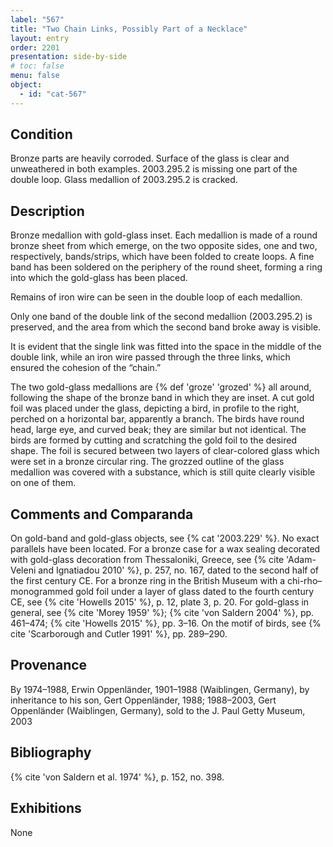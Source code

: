 ```yaml
---
label: "567"
title: "Two Chain Links, Possibly Part of a Necklace"
layout: entry
order: 2201
presentation: side-by-side
# toc: false
menu: false
object:
  - id: "cat-567"
---
```


## Condition

Bronze parts are heavily corroded. Surface of the glass is clear and unweathered in both examples. 2003.295.2 is missing one part of the double loop. Glass medallion of 2003.295.2 is cracked.

## Description

Bronze medallion with gold-glass inset. Each medallion is made of a round bronze sheet from which emerge, on the two opposite sides, one and two, respectively, bands/strips, which have been folded to create loops. A fine band has been soldered on the periphery of the round sheet, forming a ring into which the gold-glass has been placed.

Remains of iron wire can be seen in the double loop of each medallion.

Only one band of the double link of the second medallion (2003.295.2) is preserved, and the area from which the second band broke away is visible.

It is evident that the single link was fitted into the space in the middle of the double link, while an iron wire passed through the three links, which ensured the cohesion of the “chain.”

The two gold-glass medallions are {% def 'groze' 'grozed' %} all around, following the shape of the bronze band in which they are inset. A cut gold foil was placed under the glass, depicting a bird, in profile to the right, perched on a horizontal bar, apparently a branch. The birds have round head, large eye, and curved beak; they are similar but not identical. The birds are formed by cutting and scratching the gold foil to the desired shape. The foil is secured between two layers of clear-colored glass which were set in a bronze circular ring. The grozzed outline of the glass medallion was covered with a substance, which is still quite clearly visible on one of them.

## Comments and Comparanda

On gold-band and gold-glass objects, see {% cat '2003.229' %}. No exact parallels have been located. For a bronze case for a wax sealing decorated with gold-glass decoration from Thessaloniki, Greece, see {% cite 'Adam-Veleni and Ignatiadou 2010' %}, p. 257, no. 167, dated to the second half of the first century CE. For a bronze ring in the British Museum with a chi-rho–monogrammed gold foil under a layer of glass dated to the fourth century CE, see {% cite 'Howells 2015' %}, p. 12, plate 3, p. 20. For gold-glass in general, see {% cite 'Morey 1959' %}; {% cite 'von Saldern 2004' %}, pp. 461–474; {% cite 'Howells 2015' %}, pp. 3–16. On the motif of birds, see {% cite 'Scarborough and Cutler 1991' %}, pp. 289–290.

## Provenance

By 1974–1988, Erwin Oppenländer, 1901–1988 (Waiblingen, Germany), by inheritance to his son, Gert Oppenländer, 1988; 1988–2003, Gert Oppenländer (Waiblingen, Germany), sold to the J. Paul Getty Museum, 2003

## Bibliography

{% cite 'von Saldern et al. 1974' %}, p. 152, no. 398.

## Exhibitions

None